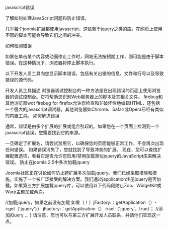 javascript错误

了解如何处理JavaScript问题和防止错误。

几乎每个joomla扩展都使用javascript，这依赖于jquery之类的库。在网页上使用不同的脚本可能会导致它们之间的冲突。

如何检测错误

如果在单击某个内容或动画停止工作时，网站无法按预期工作，则可能是由于脚本错误。在这种情况下，浏览器将停止脚本执行。

以下开发人员工具向您显示脚本错误，包括有关出错的信息、文件和行号以及导致错误的源代码。

开发人员工具描述
浏览器调试控制台的一种方法是在出现错误的页面上使用浏览器的调试控制台。它将帮助您识别Web服务器上的脚本及其相关文件。
firebug和其他浏览器wdt firebug for firefox允许您检查和非破坏性地编辑HTML，还包括一个强大的javascript调试器。其他浏览器如Chrome、Safari或Opera已经有类似的内置工具。
如何解决错误

通常，错误是由多个扩展的扩展或组合引起的。如果您在一个页面上检测到一个javascript错误，您需要找到它的来源。

一旦确定了扩展名，请尝试禁用它，以确保您的页面能够正常工作，不会再次出现任何错误。
如果错误消失了，您就找到了导致冲突的扩展。
现在，您可以查找扩展配置选项，看看它是否允许您启用/禁用加载类似jquery的JavaScript库来解决错误。
防止在joomla 2.5中多次加载jquery

Joomla社区正在讨论如何防止跨扩展多次加载jquery。我们已经采取措施和措施，实施了一个被广泛接受的解决方案。我们通过japplication注册jquery是否加载。如果第三方扩展加载jquery库，可以使用以下代码段防止Zoo、WidgetKit或Warp主题加载两次。

//加载jquery，如果之前没有加载
如果（！）jFactory:：getApplication（）->get（'jquery'））
jFactory:：getApplication（）->set（'jquery'，true）；
//添加jQuery
…
}
请注意，您也可以与第三方扩展开发人员联系，并请他们实现这一点。